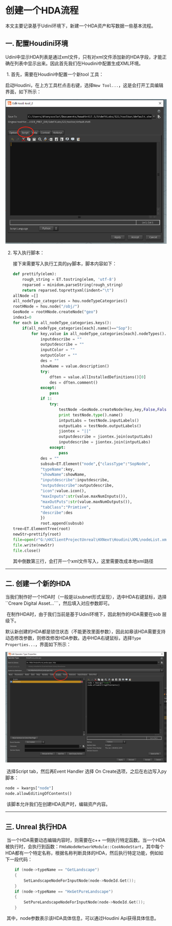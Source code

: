 # 创建一个HDA流程

​		本文主要记录基于Udini环境下，新建一个HDA资产和写数据一些基本流程。

## 一. 配置Houdini环境

​		Udini中显示HDA列表是通过xml文件，只有对xml文件添加新的HDA字段，才能正确在列表中显示出来。因此首先我们在Houdini中配置生成XML环境。

​	1.  首先，需要在Houdini中配置一个新tool 工具：

​		启动Houdini，在上方工具栏点击右键，选择``New Tool...``，这是会打开工具编辑界面，如下所示：

<img src="https://raw.githubusercontent.com/DionysosLai/PicGoImage/main/image-20210325100918769.png" alt="image-20210325100918769" style="zoom: 80%;" />

  2. 写入执行脚本：

     接下来需要写入执行工具的py脚本，脚本内容如下：

     ```python
     def prettify(elem):
         rough_string = ET.tostring(elem, 'utf-8')
         reparsed = minidom.parseString(rough_string)
         return reparsed.toprettyxml(indent="\t")
     allNode =[]
     all_nodeType_categories = hou.nodeTypeCategories()
     rootHNode = hou.node("/obj/")
     GeoNode = rootHNode.createNode("geo")
     index1=0
     for each in all_nodeType_categories.keys():
         if(all_nodeType_categories[each].name()=="Sop"):
             for key,value in all_nodeType_categories[each].nodeTypes().items():
                 inputdescribe = ""
                 outputdescribe = ""
                 inputColor = ""
                 outputColor = ""
                 des = ""
                 showName = value.description()
                 try:
                     dften = value.allInstalledDefinitions()[0]
                     des = dften.comment()
                 except:
                     pass
                 if 1:
                     try:
                         testNode =GeoNode.createNode(key,key,False,False)
                         print testNode.type().name()
                         intputLabs = testNode.inputLabels()
                         outputLabs = testNode.outputLabels()
                         jiontex = "||"
                         outputdescribe = jiontex.join(outputLabs)
                         inputdescribe = jiontex.join(intputLabs)
                     except:
                         pass
                 des = ""    
                 subsub=ET.Element("node",{"classType":"SopNode",
                 "typeName":key,
                 "showName":showName,
                 "inputdescribe":inputdescribe,
                 "outputdescribe":outputdescribe,
                 "icon":value.icon(),
                 "maxInputs":str(value.maxNumInputs()),
                 "maxOutPuts":str(value.maxNumOutputs()),
                 "tabClass":"Primtive",
                 "describe":des
                 })
                 root.append(subsub)
     tree=ET.ElementTree(root)
     newStr=prettify(root)
     file=open(r"G:\HXClientProjectUnreal\HXNext\Houdini\XML\nodeList.xml","w")
     file.write(newStr)
     file.close()
     ```

     其中倒数第三行，会打开一个xml文件写入，这里需要改成本地xml路径

---

## 二. 创建一个新的HDA

​		当我们制作好一个HDA时（一般是以subnet形式呈现），选中HDA右键鼠标，选择``Creare Digital Asset...```，然后填入对应参数即可。

​		在制作HDA时，由于我们当前是基于Udini环境下，因此制作的HDA需要在sob 层级下。

​    	默认新创建的HDA都是锁住状态（不能更改里面参数），因此如皋该HDA需要支持动态修改参数，则修改修改HDA参数。选中HDA右键鼠标，选择``Type Properties...``，界面如下所示：

<img src="https://raw.githubusercontent.com/DionysosLai/PicGoImage/main/image-20210325110542649.png" alt="image-20210325110542649" style="zoom: 80%;" />

​		选择Script tab，然后再Event Handler 选择 On Create选项，之后在右边写入py脚本：

```python
node = kwargs["node"]
node.allowEditingOfContents()
```

​		该脚本允许我们在创建HDA资产时，编辑资产内容。

---

## 三. Unreal 执行HDA

​		当一个HDA需要动态编辑内容时，则需要在c++ 一侧执行特定函数。当一个HDA被执行时，会执行到函数：``FHdaNodeNetworkModule::CookNodeStart``，其中每个HDA都有一个特定名称，根据名称判断具体的HDA，然后执行特定功能，例如如下一段代码：

```c++
	if (node->typeName == "GetLandscape")
	{
		SetLandscapeNodeForInputNode(node->NodeId.Get());
	}
	if (node->typeName == "HxGetPureLandscape")
	{
		SetPureLandscapeNodeForInputNode(node->NodeId.Get());
	}
```

​		其中，node参数表示该HDA具体信息，可以通过Houdini Api获得具体信息。